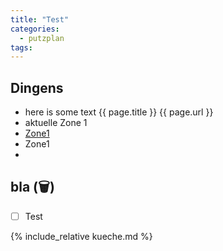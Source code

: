 ```yaml
---
title: "Test"
categories:
  - putzplan
tags:
---
```


## Dingens
<!--more-->
* here is some text {{ page.title }} {{ page.url }}
* aktuelle Zone <span class="ppzone">1</span>
* [Zone1](zone1)
* <a dir="../">Zone<span class="ppzone">1</span></a>
* 

## bla (<span class="ppclear">🗑️</span>)

 - [ ] Test

{%  include_relative kueche.md %}


<!--stackedit_data:
eyJoaXN0b3J5IjpbLTUzMzIxMDA2MiwxNjQ4MjUyMjExLC0xMz
g3ODcyMjIsMTQ4MzMzNDM2NCwxNDgzMzM0MzY0LC0xNjM1MjU3
MDg3LC0xNjI3NzY5OTk0LDE4NTc0NDA0MTcsLTkzMjAzMTE2MS
wtMTQzNDk1ODAyMCwtMjA0Njk1OTY1NiwtMjAxNDQxNTYyMiwt
NjAxMzI2ODA4LC0xODI0NzA0NDYwLDEzNzk4MDQzMzMsLTYwMz
AyMjU3MSwtMTM1MDI2NDE5Niw2MTEwMTg5OTQsLTc3MzY4MzM3
MSwxODExNzQxMzgzXX0=
-->
